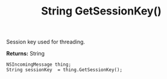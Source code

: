 ﻿---
uid: crmscript_ref_NSIncomingMessage_GetSessionKey
title: String GetSessionKey()
intellisense: NSIncomingMessage.GetSessionKey
keywords: NSIncomingMessage, GetSessionKey
so.topic: reference
---

Session key used for threading.

**Returns:** String


```crmscript
NSIncomingMessage thing;
String sessionKey  = thing.GetSessionKey();
```


